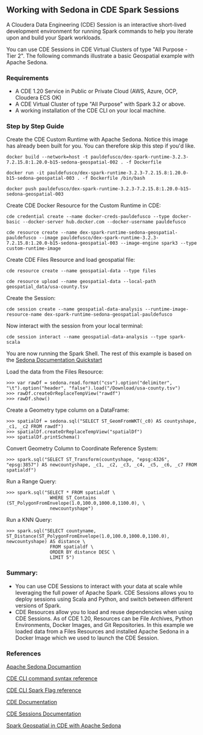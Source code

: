 ## Working with Sedona in CDE Spark Sessions

A Cloudera Data Engineering (CDE) Session is an interactive short-lived development environment for running Spark commands to help you iterate upon and build your Spark workloads.

You can use CDE Sessions in CDE Virtual Clusters of type "All Purpose - Tier 2". The following commands illustrate a basic Geospatial example with Apache Sedona.

### Requirements

* A CDE 1.20 Service in Public or Private Cloud (AWS, Azure, OCP, Cloudera ECS OK)
* A CDE Virtual Cluster of type "All Purpose" with Spark 3.2 or above.
* A working installation of the CDE CLI on your local machine. 

### Step by Step Guide

Create the CDE Custom Runtime with Apache Sedona. Notice this image has already been built for you. You can therefore skip this step if you'd like.

```
docker build --network=host -t pauldefusco/dex-spark-runtime-3.2.3-7.2.15.8:1.20.0-b15-sedona-geospatial-002 . -f Dockerfile

docker run -it pauldefusco/dex-spark-runtime-3.2.3-7.2.15.8:1.20.0-b15-sedona-geospatial-003 . -f Dockerfile /bin/bash

docker push pauldefusco/dex-spark-runtime-3.2.3-7.2.15.8:1.20.0-b15-sedona-geospatial-003
```

Create CDE Docker Resource for the Custom Runtime in CDE:

```
cde credential create --name docker-creds-pauldefusco --type docker-basic --docker-server hub.docker.com --docker-username pauldefusco

cde resource create --name dex-spark-runtime-sedona-geospatial-pauldefusco --image pauldefusco/dex-spark-runtime-3.2.3-7.2.15.8:1.20.0-b15-sedona-geospatial-003 --image-engine spark3 --type custom-runtime-image
```

Create CDE Files Resource and load geospatial file:

```
cde resource create --name geospatial-data --type files

cde resource upload --name geospatial-data --local-path geospatial_data/usa-county.tsv
```

Create the Session:

```
cde session create --name geospatial-data-analysis --runtime-image-resource-name dex-spark-runtime-sedona-geospatial-pauldefusco
```

Now interact with the session from your local terminal:

```
cde session interact --name geospatial-data-analysis --type spark-scala
```

You are now running the Spark Shell. The rest of this example is based on the [Sedona Documentation Quickstart](https://sedona.apache.org/1.5.1/tutorial/sql/)

Load the data from the Files Resource:

```
>>> var rawDf = sedona.read.format("csv").option("delimiter", "\t").option("header", "false").load("/Download/usa-county.tsv")
>>> rawDf.createOrReplaceTempView("rawdf")
>>> rawDf.show()
```

Create a Geometry type column on a DataFrame:

```
>>> spatialDf = sedona.sql("SELECT ST_GeomFromWKT(_c0) AS countyshape, _c1, _c2 FROM rawdf")
>>> spatialDf.createOrReplaceTempView("spatialDf")
>>> spatialDf.printSchema()
```

Convert Geometry Column to Coordinate Reference System:

```
>>> spark.sql("SELECT ST_Transform(countyshape, "epsg:4326", "epsg:3857") AS newcountyshape, _c1, _c2, _c3, _c4, _c5, _c6, _c7 FROM spatialdf")
```

Run a Range Query:

```
>>> spark.sql("SELECT * FROM spatialdf \
                WHERE ST_Contains (ST_PolygonFromEnvelope(1.0,100.0,1000.0,1100.0), \
                newcountyshape")
```

Run a KNN Query:

```
>>> spark.sql("SELECT countyname, ST_Distance(ST_PolygonFromEnvelope(1.0,100.0,1000.0,1100.0), newcountyshape) AS distance \
                FROM spatialdf \
                ORDER BY distance DESC \
                LIMIT 5")
```

### Summary:

* You can use CDE Sessions to interact with your data at scale while leveraging the full power of Apache Spark. CDE Sessions allows you to deploy sessions using Scala and Python, and switch between different versions of Spark.
* CDE Resources allow you to load and reuse dependencies when using CDE Sessions. As of CDE 1.20, Resources can be File Archives, Python Environments, Docker Images, and Git Repositories. In this example we loaded data from a Files Resources and installed Apache Sedona in a Docker Image which we used to launch the CDE Session.

### References

[Apache Sedona Documantion](https://sedona.apache.org/1.5.1/)

[CDE CLI command syntax reference](https://docs.cloudera.com/data-engineering/cloud/cli-access/topics/cde-cli-reference.html)

[CDE CLI Spark Flag reference](https://docs.cloudera.com/data-engineering/cloud/cli-access/topics/cde-cli-spark-flag-reference.html)

[CDE Documentation](https://docs.cloudera.com/data-engineering/cloud/overview/topics/cde-service-overview.html)

[CDE Sessions Documentation](https://docs.cloudera.com/data-engineering/cloud/sessions/topics/cde-create-sessions.html)

[Spark Geospatial in CDE with Apache Sedona](https://community.cloudera.com/t5/Community-Articles/Spark-Geospatial-with-Apache-Sedona-in-Cloudera-Data/ta-p/378086)

